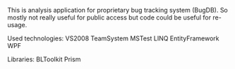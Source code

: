 This is analysis application for proprietary bug tracking system (BugDB). So mostly not really useful for public access but code could be useful for re-usage.

Used technologies:
VS2008 TeamSystem
MSTest
LINQ
EntityFramework
WPF

Libraries:
BLToolkit
Prism